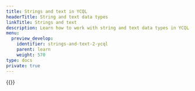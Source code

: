 ```yaml
---
title: Strings and text in YCQL
headerTitle: String and text data types
linkTitle: Strings and text
description: Learn how to work with string and text data types in YCQL.
menu:
  preview_develop:
    identifier: strings-and-text-2-ycql
    parent: learn
    weight: 570
type: docs
private: true
---
```

<!-- Page DISABLED for lack of content -->

{{<api-tabs>}}
